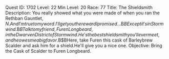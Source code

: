 Quest ID: 1702
Level: 22
Min Level: 20
Race: 77
Title: The Shieldsmith
Description: You really showed what you were made of when you ran the Rethban Gauntlet, $N.And I'm true to my word.I'll get you the reward I promised...$B$BExcept it's in Stormwind.$B$BTalk to my friend, Furen Longbeard, in the Dwarven District of Stormwind.He's the best shieldsmith you'll ever meet, and he owes me a big favor.$B$BHere, take Furen this cask of Barleybrew Scalder and ask him for a shield.He'll give you a nice one.
Objective: Bring the Cask of Scalder to Furen Longbeard.
